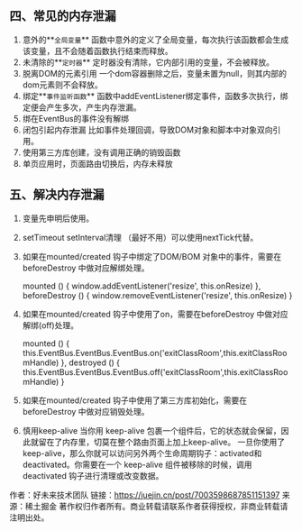 ## 四、常见的内存泄漏

1. 意外的**`全局变量`**
    函数中意外的定义了全局变量，每次执行该函数都会生成该变量，且不会随着函数执行结束而释放。
2. 未清除的**`定时器`**
    定时器没有清除，它内部引用的变量，不会被释放。
3. 脱离DOM的元素引用
    一个dom容器删除之后，变量未置为null，则其内部的dom元素则不会释放。
4. 绑定**`事件监听函数`**
    函数中addEventListener绑定事件，函数多次执行，绑定便会产生多次，产生内存泄漏。
5. 绑在EventBus的事件没有解绑
6. 闭包引起内存泄漏
    比如事件处理回调，导致DOM对象和脚本中对象双向引用。
7. 使用第三方库创建，没有调用正确的销毁函数
8. 单页应用时，页面路由切换后，内存未释放

## 五、解决内存泄漏

1. 变量先申明后使用。

2. setTimeout setInterval清理 （最好不用）可以使用nextTick代替。

3. 如果在mounted/created 钩子中绑定了DOM/BOM 对象中的事件，需要在beforeDestroy 中做对应解绑处理。

   mounted () { window.addEventListener('resize', this.onResize) }, beforeDestroy () { window.removeEventListener('resize', this.onResize) }

4. 如果在mounted/created 钩子中使用了on，需要在beforeDestroy 中做对应解绑(off)处理。

   mounted () { this.EventBus.EventBus.EventBus.on('exitClassRoom',this.exitClassRoomHandle) }, destroyed () { this.EventBus.EventBus.EventBus.off('exitClassRoom',this.exitClassRoomHandle) }

5. 如果在mounted/created 钩子中使用了第三方库初始化，需要在beforeDestroy 中做对应销毁处理。

6. 慎用keep-alive
    当你用 keep-alive 包裹一个组件后，它的状态就会保留，因此就留在了内存里，切莫在整个路由页面上加上keep-alive。
    一旦你使用了 keep-alive，那么你就可以访问另外两个生命周期钩子：activated和 deactivated。你需要在一个 keep-alive 组件被移除的时候，调用 deactivated 钩子进行清理或改变数据。

作者：好未来技术团队
链接：https://juejin.cn/post/7003598687851151397
来源：稀土掘金
著作权归作者所有。商业转载请联系作者获得授权，非商业转载请注明出处。